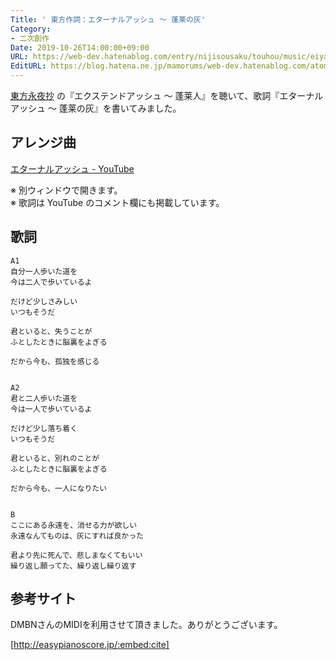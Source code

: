 ```yaml
---
Title: ' 東方作詞：エターナルアッシュ ～ 蓬莱の灰'
Category:
- 二次創作
Date: 2019-10-26T14:00:00+09:00
URL: https://web-dev.hatenablog.com/entry/nijisousaku/touhou/music/eiyasyou/eternal-ash
EditURL: https://blog.hatena.ne.jp/mamorums/web-dev.hatenablog.com/atom/entry/26006613449353650
---
```


[東方永夜抄](https://www16.big.or.jp/~zun/html/th08top.html) の『エクステンドアッシュ ～ 蓬莱人』を聴いて、歌詞『エターナルアッシュ ～ 蓬莱の灰』を書いてみました。


## アレンジ曲
<a target="_blank" href="https://www.youtube.com/watch?v=A1QFoK3TyhY">エターナルアッシュ - YouTube</a>

※ 別ウィンドウで開きます。  
※ 歌詞は YouTube のコメント欄にも掲載しています。


## 歌詞
```
A1
自分一人歩いた道を
今は二人で歩いているよ

だけど少しさみしい
いつもそうだ

君といると、失うことが
ふとしたときに脳裏をよぎる

だから今も、孤独を感じる


A2
君と二人歩いた道を
今は一人で歩いているよ

だけど少し落ち着く
いつもそうだ

君といると、別れのことが
ふとしたときに脳裏をよぎる

だから今も、一人になりたい


B
ここにある永遠を、消せる力が欲しい
永遠なんてものは、灰にすれば良かった

君より先に死んで、悲しまなくてもいい
繰り返し願ってた、繰り返し繰り返す
```


## 参考サイト
DMBNさんのMIDIを利用させて頂きました。ありがとうございます。

[http://easypianoscore.jp/:embed:cite]

